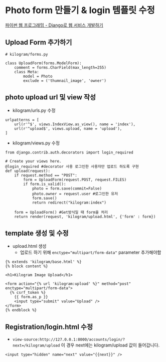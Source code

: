 # Photo form 만들기 & login 템플릿 수정

[파이썬 웹 프로그래밍 - Django로 웹 서비스 개발하기](https://www.inflearn.com/course/django-%ED%8C%8C%EC%9D%B4%EC%8D%AC-%EC%9E%A5%EA%B3%A0-%EA%B0%95%EC%A2%8C/)

## Upload Form 추가하기
```
# kilogram/forms.py

class UploadForm(forms.ModelForm):
    comment = forms.CharField(max_length=255)
    class Meta:
        model = Photo
        exclude = ('thumnail_image', 'owner')
```

## photo upload url 및 view 작성

- kilogram/urls.py 수정
```
urlpatterns = [
    url(r'^$', views.IndexView.as_view(), name = 'index'),
    url(r'^upload$', views.upload, name = 'upload'),
]
```

- kilogram/views.py 수정

```
from django.contrib.auth.decorators import login_required

# Create your views here.
@login_required #decorator 사용 로그인한 사용자만 업로드 하도록 구현
def upload(request):
    if request.method == "POST":
        form = UploadForm(request.POST, request.FILES)
        if form.is_valid():
            photo = form.save(commit=False)
            photo.owner = request.user #로그인한 유저
            form.save()
            return redirect("kilogram:index")

    form = UploadForm() #Get방식일 때 form을 처리
    return render(request, 'kilogram/upload.html', {'form' : form})
```

## template 생성 및 수정
- upload.html 생성
  - 업로드 하기 위해 `enctype="multipart/form-data"` parameter 추가해야함
```
{% extends 'kilogram/base.html' %}
{% block content %}

<h1>Kilogram Image Upload</h1>

<form action="{% url 'kilogram:upload' %}" method="post" enctype="multipart/form-data">
  {% csrf_token %}
    {{ form.as_p }}
    <input type="submit" value="Upload" />
</form>
{% endblock %}
```

## Registration/login.html 수정

- `view-source:http://127.0.0.1:8000/accounts/login/?next=/kilogram/upload` 이 경우 next에는 kilogram/upload 값이 들어갑니다.

`<input type="hidden" name="next" value="{{next}}" />`
